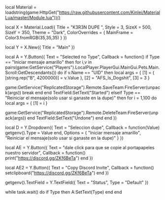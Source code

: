 local Material = loadstring(game:HttpGet("https://raw.githubusercontent.com/Kinlei/MaterialLua/master/Module.lua"))()

local X = Material.Load({
	Title = "K3R3N DUPE ",
	Style = 3,
	SizeX = 500,
	SizeY = 350,
	Theme = "Dark",
	ColorOverrides = {
		MainFrame = Color3.fromRGB(35,35,35)
	}
})
 
local Y = X.New({
	Title = "Main"
})

local A = Y.Button({
	Text = "Selected no Type",
	Callback = function()
		if Type == "Iniciar mensaje amarillo" then
for i,v in pairs(game:GetService("Players").LocalPlayer.PlayerGui.MainGui.Pets.Main.Scroll:GetDescendants()) do
if v.Name == "UID" then
local args = {
    [1] = {
        [string.rep("B", 4200000)] = v.Value
    },
    [2] = "AFS_Is_Dogshit",
    [3] = 3
}

game:GetService("ReplicatedStorage").Remote.SaveTeam:FireServer(unpack(args))
break
end
end
TextField:SetText("Started")
		elseif Type == "Reiniciar el mensaje(solo usar si ganaste en la dupe)" then
for i = 1,100 do
local args = {
    [1] = i
}

game:GetService("ReplicatedStorage").Remote.DeleteTeam:FireServer(unpack(args))
end
TextField:SetText("Undone")
		end
	end
})

local D = Y.Dropdown({
	Text = "Seleccion dupe",
	Callback = function(Value)
		getgenv().Type = Value
	end,
	Options = {
		"Iniciar mensaje amarillo",
		"Reiniciar el mensaje(solo usar si ganaste en la dupe)"
	}
})

local AE = Y.Button({
	Text = "dale click para que se copie al portapapeles nuestro servidor",
	Callback = function()
		print("https://discord.gg/ZKf6BeTa")
	end
})

local AE2 = Y.Button({
	Text = "Copy Discord Invite",
	Callback = function()
		setclipboard("https://discord.gg/ZKf6BeTa")
	end
})

getgenv().TextField = Y.TextField({
  Text = "Status",
  Type = "Default"
})

while task.wait() do
if Type then
A:SetText(Type)
end
end
